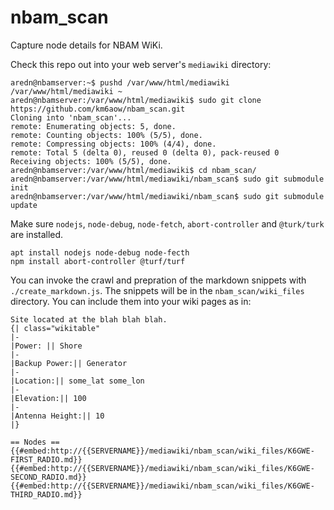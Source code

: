 # nbam_scan
Capture node details for NBAM WiKi.

Check this repo out into your web server's `mediawiki` directory:
```
aredn@nbamserver:~$ pushd /var/www/html/mediawiki
/var/www/html/mediawiki ~
aredn@nbamserver:/var/www/html/mediawiki$ sudo git clone https://github.com/km6aow/nbam_scan.git
Cloning into 'nbam_scan'...
remote: Enumerating objects: 5, done.
remote: Counting objects: 100% (5/5), done.
remote: Compressing objects: 100% (4/4), done.
remote: Total 5 (delta 0), reused 0 (delta 0), pack-reused 0
Receiving objects: 100% (5/5), done.
aredn@nbamserver:/var/www/html/mediawiki$ cd nbam_scan/
aredn@nbamserver:/var/www/html/mediawiki/nbam_scan$ sudo git submodule init
aredn@nbamserver:/var/www/html/mediawiki/nbam_scan$ sudo git submodule update
```

Make sure `nodejs`, `node-debug`, `node-fetch`, `abort-controller` and `@turk/turk` are installed.
```
apt install nodejs node-debug node-fecth
npm install abort-controller @turf/turf
```

You can invoke the crawl and prepration of the markdown snippets  with `./create_markdown.js`. The
snippets will be in the `nbam_scan/wiki_files` directory. You can include them into your wiki pages
as in:
```
Site located at the blah blah blah.
{| class="wikitable"
|-
|Power: || Shore
|-
|Backup Power:|| Generator
|-
|Location:|| some_lat some_lon
|-
|Elevation:|| 100
|-
|Antenna Height:|| 10
|}

== Nodes ==
{{#embed:http://{{SERVERNAME}}/mediawiki/nbam_scan/wiki_files/K6GWE-FIRST_RADIO.md}}
{{#embed:http://{{SERVERNAME}}/mediawiki/nbam_scan/wiki_files/K6GWE-SECOND_RADIO.md}}
{{#embed:http://{{SERVERNAME}}/mediawiki/nbam_scan/wiki_files/K6GWE-THIRD_RADIO.md}}
```

